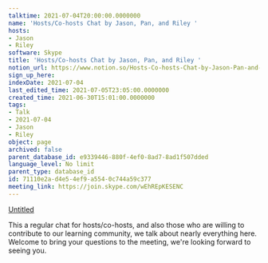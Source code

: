 ```yaml
---
talktime: 2021-07-04T20:00:00.0000000
name: 'Hosts/Co-hosts Chat by Jason, Pan, and Riley '
hosts:
- Jason
- Riley
software: Skype
title: 'Hosts/Co-hosts Chat by Jason, Pan, and Riley '
notion_url: https://www.notion.so/Hosts-Co-hosts-Chat-by-Jason-Pan-and-Riley-71110e2ad4e54ef9a5540c744a59c377
sign_up_here: 
indexDate: 2021-07-04
last_edited_time: 2021-07-05T23:05:00.0000000
created_time: 2021-06-30T15:01:00.0000000
tags:
- Talk
- 2021-07-04
- Jason
- Riley
object: page
archived: false
parent_database_id: e9339446-880f-4ef0-8ad7-8ad1f507dded
language_level: No limit
parent_type: database_id
id: 71110e2a-d4e5-4ef9-a554-0c744a59c377
meeting_link: https://join.skype.com/wEhREpKESENC
---
```




[Untitled](https://www.notion.so/d637a27eb33f44cbb92a56c3359cc567)   

This a regular chat for hosts/co-hosts, and also those who are willing to contribute to our learning community, we talk about nearly everything here. Welcome to bring your questions to the meeting, we're looking forward to seeing you.


